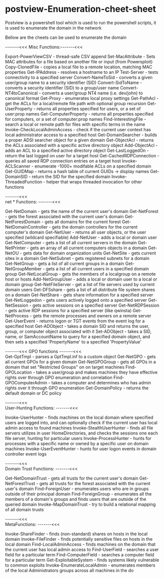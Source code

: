 # postview-Enumeration-cheet-sheet
Postview is a powershell tool which is used to run the powershell scripts, it is used to enumerate the domain in the network

Bellow are the cheets can be used to enumerate the domain

-------<<<  Misc Functions:-------<<<  

Export-PowerViewCSV             -   thread-safe CSV append
Set-MacAttribute                -   Sets MAC attributes for a file based on another file or input (from Powersploit)
Copy-ClonedFile                 -   copies a local file to a remote location, matching MAC properties
Get-IPAddress                   -   resolves a hostname to an IP
Test-Server                     -   tests connectivity to a specified server
Convert-NameToSid               -   converts a given user/group name to a security identifier (SID)
Convert-SidToName               -   converts a security identifier (SID) to a group/user name
Convert-NT4toCanonical          -   converts a user/group NT4 name (i.e. dev/john) to canonical format
Get-Proxy                       -   enumerates local proxy settings
Get-PathAcl                     -   get the ACLs for a local/remote file path with optional group recursion
Get-UserProperty                -   returns all properties specified for users, or a set of user:prop names
Get-ComputerProperty            -   returns all properties specified for computers, or a set of computer:prop names
Find-InterestingFile            -   search a local or remote path for files with specific terms in the name
Invoke-CheckLocalAdminAccess    -   check if the current user context has local administrator access to a specified host
Get-DomainSearcher              -   builds a proper ADSI searcher object for a given domain
Get-ObjectAcl                   -   returns the ACLs associated with a specific active directory object
Add-ObjectAcl                   -   adds an ACL to a specified active directory object
Get-LastLoggedOn                -   return the last logged on user for a target host
Get-CachedRDPConnection         -   queries all saved RDP connection entries on a target host
Invoke-ACLScanner               -   enumerate -1000+ modifable ACLs on a specified domain
Get-GUIDMap                     -   returns a hash table of current GUIDs -> display names
Get-DomainSID                   -   return the SID for the specified domain
Invoke-ThreadedFunction         -   helper that wraps threaded invocation for other functions

-------<<<  
net * Functions:
-------<<<  

Get-NetDomain                   -   gets the name of the current user's domain
Get-NetForest                   -   gets the forest associated with the current user's domain
Get-NetForestDomain             -   gets all domains for the current forest
Get-NetDomainController         -   gets the domain controllers for the current computer's domain
Get-NetUser                     -   returns all user objects, or the user specified (wildcard specifiable)
Add-NetUser                     -   adds a local or domain user
Get-NetComputer                 -   gets a list of all current servers in the domain
Get-NetPrinter                  -   gets an array of all current computers objects in a domain
Get-NetOU                       -   gets data for domain organization units
Get-NetSite                     -   gets current sites in a domain
Get-NetSubnet                   -   gets registered subnets for a domain
Get-NetGroup                    -   gets a list of all current groups in a domain
Get-NetGroupMember              -   gets a list of all current users in a specified domain group
Get-NetLocalGroup               -   gets the members of a localgroup on a remote host or hosts
Add-NetGroupUser                -   adds a local or domain user to a local or domain group
Get-NetFileServer               -   get a list of file servers used by current domain users
Get-DFSshare                    -   gets a list of all distribute file system shares on a domain
Get-NetShare                    -   gets share information for a specified server
Get-NetLoggedon                 -   gets users actively logged onto a specified server
Get-NetSession                  -   gets active sessions on a specified server
Get-NetRDPSession               -   gets active RDP sessions for a specified server (like qwinsta)
Get-NetProcess                  -   gets the remote processes and owners on a remote server
Get-UserEvent                   -   returns logon or TGT events from the event log for a specified host
Get-ADObject                    -   takes a domain SID and returns the user, group, or computer 
                                    object associated with it
Set-ADObject                    -   takes a SID, name, or SamAccountName to query for a specified
                                    domain object, and then sets a specified 'PropertyName' to a
                                    specified 'PropertyValue'

-------<<<
GPO functions
-------<<<  
Get-GptTmpl                     -   parses a GptTmpl.inf to a custom object
Get-NetGPO                      -   gets all current GPOs for a given domain
Get-NetGPOGroup                 -   gets all GPOs in a domain that set "Restricted Groups" 
                                    on on target machines
Find-GPOLocation                -   takes a user/group and makes machines they have effective
                                    rights over through GPO enumeration and correlation
Find-GPOComputerAdmin           -   takes a computer and determines who has admin rights over it
                                    through GPO enumeration
Get-DomainPolicy                -   returns the default domain or DC policy

-------<<<  
User-Hunting Functions:
-------<<<  

Invoke-UserHunter               -   finds machines on the local domain where specified users are logged into, and can optionally check if the current user has local admin access to found machines
Invoke-StealthUserHunter        -   finds all file servers utilizes in user HomeDirectories, and checks the sessions one each file server, hunting for particular users
Invoke-ProcessHunter            -   hunts for processes with a specific name or owned by a specific user on domain machines
Invoke-UserEventHunter          -   hunts for user logon events in domain controller event logs

-------<<<  
Domain Trust Functions:
-------<<<  

Get-NetDomainTrust              -   gets all trusts for the current user's domain
Get-NetForestTrust              -   gets all trusts for the forest associated with the current user's domain
Find-ForeignUser                -   enumerates users who are in groups outside of their principal domain
Find-ForeignGroup               -   enumerates all the members of a domain's groups and finds users that are outside of the queried domain
Invoke-MapDomainTrust           -   try to build a relational mapping of all domain trusts

-------<<<  
MetaFunctions:
-------<<<  


Invoke-ShareFinder              -   finds (non-standard) shares on hosts in the local domain
Invoke-FileFinder               -   finds potentially sensitive files on hosts in the local domain
Find-LocalAdminAccess           -   finds machines on the domain that the current user has local admin access to
Find-UserField                  -   searches a user field for a particular term
Find-ComputerField              -   searches a computer field for a particular term
Get-ExploitableSystem           -   finds systems likely vulnerable to common exploits
Invoke-EnumerateLocalAdmin      -   enumerates members of the local Administrators groups across all machines in the do
